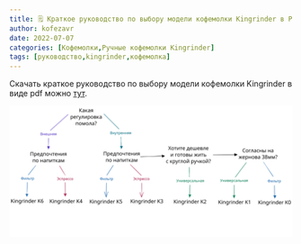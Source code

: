 ```yaml
---
title: 🗒 Краткое руководство по выбору модели кофемолки Kingrinder в PDF
author: kofezavr
date: 2022-07-07
categories: [Кофемолки,Ручные кофемолки Kingrinder]
tags: [руководство,kingrinder,кофемолка]
--- 
```


Скачать краткое руководство по выбору модели кофемолки Kingrinder в виде pdf можно [тут](https://t.me/coffeesaurus/431).

<img src="assets/img/posts/22/07/kingrinder-buying-guide.svg">